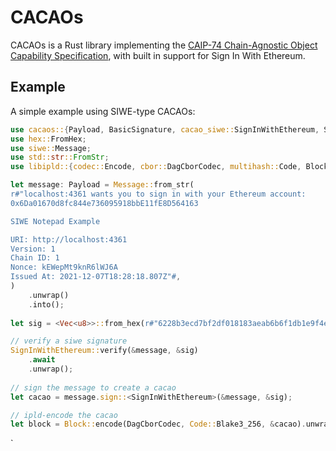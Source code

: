 # CACAOs

CACAOs is a Rust library implementing the [CAIP-74 Chain-Agnostic Object Capability Specification](https://github.com/ChainAgnostic/CAIPs/blob/master/CAIPs/caip-74.md), with built in support for Sign In With Ethereum.

## Example

A simple example using SIWE-type CACAOs:

``` rust
use cacaos::{Payload, BasicSignature, cacao_siwe::SignInWithEthereum, SignatureScheme};
use hex::FromHex;
use siwe::Message;
use std::str::FromStr;
use libipld::{codec::Encode, cbor::DagCborCodec, multihash::Code, Block};

let message: Payload = Message::from_str(
r#"localhost:4361 wants you to sign in with your Ethereum account:
0x6Da01670d8fc844e736095918bbE11fE8D564163

SIWE Notepad Example

URI: http://localhost:4361
Version: 1
Chain ID: 1
Nonce: kEWepMt9knR6lWJ6A
Issued At: 2021-12-07T18:28:18.807Z"#,
)
    .unwrap()
    .into();
    
let sig = <Vec<u8>>::from_hex(r#"6228b3ecd7bf2df018183aeab6b6f1db1e9f4e3cbe24560404112e25363540eb679934908143224d746bbb5e1aa65ab435684081f4dbb74a0fec57f98f40f5051c"#).unwrap().try_into().unwrap();

// verify a siwe signature
SignInWithEthereum::verify(&message, &sig)
    .await
    .unwrap();
    
// sign the message to create a cacao
let cacao = message.sign::<SignInWithEthereum>(&message, &sig);

// ipld-encode the cacao
let block = Block::encode(DagCborCodec, Code::Blake3_256, &cacao).unwrap();
```

`
